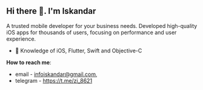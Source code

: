 ## Hi there 👋. I'm Iskandar


A trusted mobile developer for your business needs.
Developed high-quality iOS apps for thousands of users, focusing on performance and user experience.

- 🌱 Knowledge of iOS, Flutter, Swift and Objective-C 

**How to reach me**:
- email - infoiskandar@gmail.com,
- telegram - https://t.me/zi_8621

